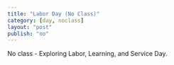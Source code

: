 ```yaml
---
title: "Labor Day (No Class)"
category: [day, noclass]
layout: "post"
publish: "no"
---
```


No class - Exploring Labor, Learning, and Service Day.